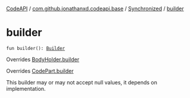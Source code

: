 [CodeAPI](../../index.md) / [com.github.jonathanxd.codeapi.base](../index.md) / [Synchronized](index.md) / [builder](.)

# builder

`fun builder(): `[`Builder`](-builder/index.md)

Overrides [BodyHolder.builder](../-body-holder/builder.md)

Overrides [CodePart.builder](../../com.github.jonathanxd.codeapi/-code-part/builder.md)

This builder may or may not accept null values, it depends on implementation.

